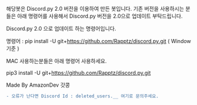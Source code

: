 해당봇은 Discord.py 2.0 버전을 이용하여 만든 봇입니다. 기존 버전을 사용하시는 분들은 아래 명령어를 사용해서 Discord.py 버전을 2.0으로 업데이트 부탁드립니다.

Discord.py 2.0 으로 업데이트 하는 명령어입니다.

명령어 : pip install -U git+https://github.com/Rapptz/discord.py.git ( Window 기준 )

MAC 사용하는분들은 아래 명령어 사용하세요.

pip3 install -U git+https://github.com/Rapptz/discord.py.git


Made By AmazonDev 갓콩

```diff
- 오류가 난다면 Discord Id : deleted_users.__ 여기로 문의주세요.
```
